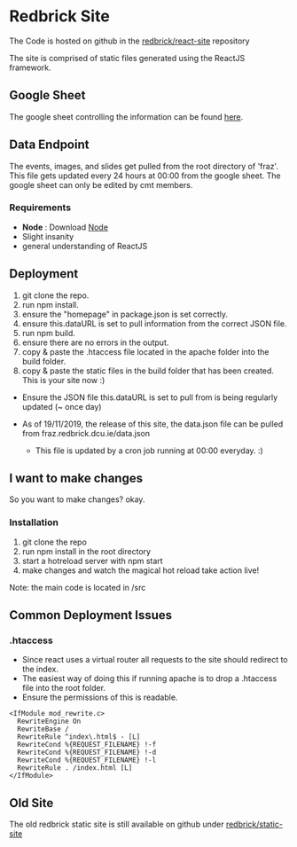 # Redbrick Site

The Code is hosted on github in the
[redbrick/react-site](https://github.com/redbrick/react-site) repository

The site is comprised of static files generated using the ReactJS framework.

## Google Sheet

The google sheet controlling the information can be found
[here](https://docs.google.com/spreadsheets/d/15pFYVzuFPK4HFOpnnFHuoTNh3L3iThBCpoVMQzT5RlM/edit?usp=sharing).

## Data Endpoint

The events, images, and slides get pulled from the root directory of 'fraz'.
This file gets updated every 24 hours at 00:00 from the google sheet. The google
sheet can only be edited by cmt members.

### Requirements

- **Node** : Download [Node](https://nodejs.org/download/)
- Slight insanity
- general understanding of ReactJS

## Deployment

1. git clone the repo.
2. run npm install.
3. ensure the "homepage" in package.json is set correctly.
4. ensure this.dataURL is set to pull information from the correct JSON file.
5. run npm build.
6. ensure there are no errors in the output.
7. copy &amp; paste the .htaccess file located in the apache folder into the
   build folder.
8. copy &amp; paste the static files in the build folder that has been created.
   This is your site now :)

- Ensure the JSON file this.dataURL is set to pull from is being regularly
  updated (~ once day)

- As of 19/11/2019, the release of this site, the data.json file can be pulled
  from fraz.redbrick.dcu.ie/data.json
  - This file is updated by a cron job running at 00:00 everyday. :)

## I want to make changes

So you want to make changes? okay.

### Installation

1. git clone the repo
2. run npm install in the root directory
3. start a hotreload server with npm start
4. make changes and watch the magical hot reload take action live!

Note: the main code is located in /src

## Common Deployment Issues

### .htaccess

- Since react uses a virtual router all requests to the site should redirect to
  the index.
- The easiest way of doing this if running apache is to drop a .htaccess file
  into the root folder.
- Ensure the permissions of this is readable.

```.htaccess
<IfModule mod_rewrite.c>
  RewriteEngine On
  RewriteBase /
  RewriteRule ^index\.html$ - [L]
  RewriteCond %{REQUEST_FILENAME} !-f
  RewriteCond %{REQUEST_FILENAME} !-d
  RewriteCond %{REQUEST_FILENAME} !-l
  RewriteRule . /index.html [L]
</IfModule>
```

## Old Site

The old redbrick static site is still available on github under
[redbrick/static-site](https://github.com/redbrick/static-site)
